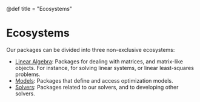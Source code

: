 @def title = "Ecosystems"

# Ecosystems

Our packages can be divided into three non-exclusive ecosystems:
- [Linear Algebra](/pages/ecosystem/linear-algebra/): Packages for dealing with matrices, and matrix-like objects. For instance, for solving linear systems, or linear least-squares problems.
- [Models](/pages/ecosystem/models/): Packages that define and access optimization models.
- [Solvers](/pages/ecosystem/solvers/): Packages related to our solvers, and to developing other solvers.